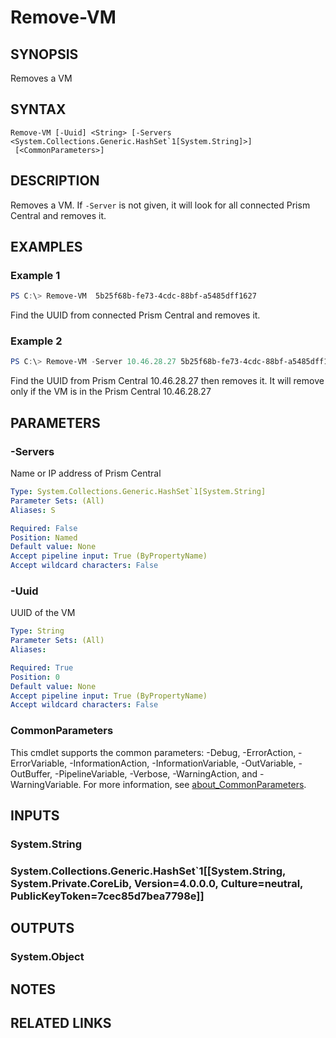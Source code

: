 ﻿---
external help file: Nutanix.Prism.PS.Cmds.dll-Help.xml
Module Name: Nutanix.Prism.PS.Cmds
online version:
schema: 2.0.0
---

# Remove-VM

## SYNOPSIS
Removes a VM

## SYNTAX

```
Remove-VM [-Uuid] <String> [-Servers <System.Collections.Generic.HashSet`1[System.String]>]
 [<CommonParameters>]
```

## DESCRIPTION
Removes a VM. If `-Server` is not given, it will look for all connected Prism Central and removes it.

## EXAMPLES

### Example 1
```powershell
PS C:\> Remove-VM  5b25f68b-fe73-4cdc-88bf-a5485dff1627
```

Find the UUID from connected Prism Central and removes it.

### Example 2
```powershell
PS C:\> Remove-VM -Server 10.46.28.27 5b25f68b-fe73-4cdc-88bf-a5485dff1627
```

Find the UUID from Prism Central 10.46.28.27 then removes it. It will remove only if the VM is in the Prism Central 10.46.28.27

## PARAMETERS

### -Servers
Name or IP address of Prism Central

```yaml
Type: System.Collections.Generic.HashSet`1[System.String]
Parameter Sets: (All)
Aliases: S

Required: False
Position: Named
Default value: None
Accept pipeline input: True (ByPropertyName)
Accept wildcard characters: False
```

### -Uuid
UUID of the VM

```yaml
Type: String
Parameter Sets: (All)
Aliases:

Required: True
Position: 0
Default value: None
Accept pipeline input: True (ByPropertyName)
Accept wildcard characters: False
```

### CommonParameters
This cmdlet supports the common parameters: -Debug, -ErrorAction, -ErrorVariable, -InformationAction, -InformationVariable, -OutVariable, -OutBuffer, -PipelineVariable, -Verbose, -WarningAction, and -WarningVariable. For more information, see [about_CommonParameters](http://go.microsoft.com/fwlink/?LinkID=113216).

## INPUTS

### System.String
### System.Collections.Generic.HashSet`1[[System.String, System.Private.CoreLib, Version=4.0.0.0, Culture=neutral, PublicKeyToken=7cec85d7bea7798e]]
## OUTPUTS

### System.Object
## NOTES

## RELATED LINKS
